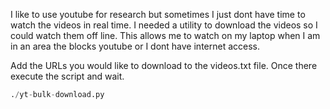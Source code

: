 I like to use youtube for research but sometimes I just dont have time to watch the videos in real time. I needed a utility to download the videos so I could watch them off line. This allows me to watch on my laptop when I am in an area the blocks youtube or I dont have internet access. 

Add the URLs you would like to download to the videos.txt file. Once there execute the script and wait. 

```python
./yt-bulk-download.py
```